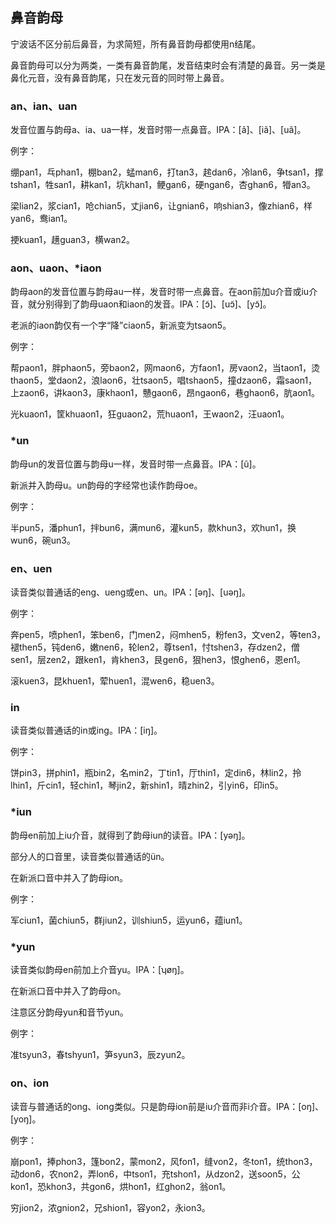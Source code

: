## 鼻音韵母

宁波话不区分前后鼻音，为求简短，所有鼻音韵母都使用n结尾。

鼻音韵母可以分为两类，一类有鼻音韵尾，发音结束时会有清楚的鼻音。另一类是鼻化元音，没有鼻音韵尾，只在发元音的同时带上鼻音。

### an、ian、uan

发音位置与韵母a、ia、ua一样，发音时带一点鼻音。IPA：\[ã\]、\[iã\]、\[uã\]。

例字：

绷pan1，乓phan1，棚ban2，蜢man6，打tan3，趤dan6，冷lan6，争tsan1，撑tshan1，牲san1，耕kan1，坑khan1，鲠gan6，硬ngan6，杏ghan6，㹙an3。

梁lian2，浆cian1，呛chian5，丈jian6，让gnian6，响shian3，像zhian6，样yan6，鸯ian1。

挭kuan1，趪guan3，横wan2。

### aon、uaon、\*iaon

韵母aon的发音位置与韵母au一样，发音时带一点鼻音。在aon前加u介音或iu介音，就分别得到了韵母uaon和iaon的发音。IPA：\[ɔ̃\]、\[uɔ̃\]、\[yɔ̃\]。

老派的iaon韵仅有一个字“降”ciaon5，新派变为tsaon5。

例字：

帮paon1，胖phaon5，旁baon2，网maon6，方faon1，房vaon2，当taon1，烫thaon5，堂daon2，浪laon6，壮tsaon5，唱tshaon5，撞dzaon6，霜saon1，上zaon6，讲kaon3，康khaon1，戇gaon6，昂ngaon6，巷ghaon6，肮aon1。

光kuaon1，筐khuaon1，狂guaon2，荒huaon1，王waon2，汪uaon1。

### \*un

韵母un的发音位置与韵母u一样，发音时带一点鼻音。IPA：\[ũ\]。

新派并入韵母u。un韵母的字经常也读作韵母oe。

例字：

半pun5，潘phun1，拌bun6，满mun6，灌kun5，款khun3，欢hun1，换wun6，碗un3。

### en、uen

读音类似普通话的eng、ueng或en、un。IPA：\[əŋ\]、\[uəŋ\]。

例字：

奔pen5，喷phen1，笨ben6，门men2，闷mhen5，粉fen3，文ven2，等ten3，褪then5，钝den6，嫩nen6，轮len2，尊tsen1，忖tshen3，存dzen2，僧sen1，层zen2，跟ken1，肯khen3，艮gen6，狠hen3，恨ghen6，恩en1。

滚kuen3，昆khuen1，荤huen1，混wen6，稳uen3。

### in

读音类似普通话的in或ing。IPA：\[iŋ\]。

例字：

饼pin3，拼phin1，瓶bin2，名min2，丁tin1，厅thin1，定din6，林lin2，拎lhin1，斤cin1，轻chin1，琴jin2，新shin1，晴zhin2，引yin6，印in5。

### \*iun

韵母en前加上iu介音，就得到了韵母iun的读音。IPA：\[yəŋ\]。

部分人的口音里，读音类似普通话的ün。

在新派口音中并入了韵母ion。

例字：

军ciun1，菌chiun5，群jiun2，训shiun5，运yun6，蕴iun1。

### \*yun

读音类似韵母en前加上介音yu。IPA：\[ʮøŋ\]。

在新派口音中并入了韵母on。

注意区分韵母yun和音节yun。

例字：

准tsyun3，春tshyun1，笋syun3，辰zyun2。

### on、ion

读音与普通话的ong、iong类似。只是韵母ion前是iu介音而非i介音。IPA：\[oŋ\]、\[yoŋ\]。

例字：

崩pon1，捧phon3，篷bon2，蒙mon2，风fon1，缝von2，冬ton1，统thon3，动don6，农non2，弄lon6，中tson1，充tshon1，从dzon2，送soon5，公kon1，恐khon3，共gon6，烘hon1，红ghon2，翁on1。

穷jion2，浓gnion2，兄shion1，容yon2，永ion3。